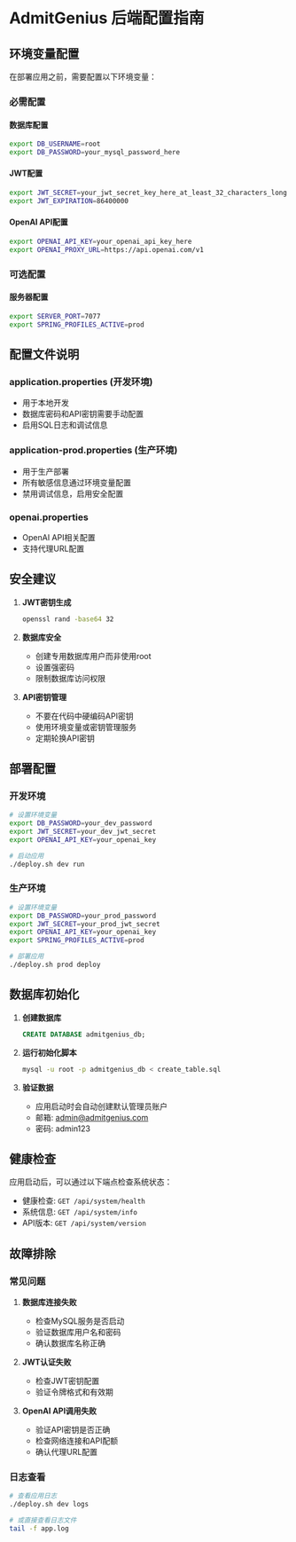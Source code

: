 # AdmitGenius 后端配置指南

## 环境变量配置

在部署应用之前，需要配置以下环境变量：

### 必需配置

#### 数据库配置
```bash
export DB_USERNAME=root
export DB_PASSWORD=your_mysql_password_here
```

#### JWT配置
```bash
export JWT_SECRET=your_jwt_secret_key_here_at_least_32_characters_long
export JWT_EXPIRATION=86400000
```

#### OpenAI API配置
```bash
export OPENAI_API_KEY=your_openai_api_key_here
export OPENAI_PROXY_URL=https://api.openai.com/v1
```

### 可选配置

#### 服务器配置
```bash
export SERVER_PORT=7077
export SPRING_PROFILES_ACTIVE=prod
```

## 配置文件说明

### application.properties (开发环境)
- 用于本地开发
- 数据库密码和API密钥需要手动配置
- 启用SQL日志和调试信息

### application-prod.properties (生产环境)
- 用于生产部署
- 所有敏感信息通过环境变量配置
- 禁用调试信息，启用安全配置

### openai.properties
- OpenAI API相关配置
- 支持代理URL配置

## 安全建议

1. **JWT密钥生成**
   ```bash
   openssl rand -base64 32
   ```

2. **数据库安全**
   - 创建专用数据库用户而非使用root
   - 设置强密码
   - 限制数据库访问权限

3. **API密钥管理**
   - 不要在代码中硬编码API密钥
   - 使用环境变量或密钥管理服务
   - 定期轮换API密钥

## 部署配置

### 开发环境
```bash
# 设置环境变量
export DB_PASSWORD=your_dev_password
export JWT_SECRET=your_dev_jwt_secret
export OPENAI_API_KEY=your_openai_key

# 启动应用
./deploy.sh dev run
```

### 生产环境
```bash
# 设置环境变量
export DB_PASSWORD=your_prod_password
export JWT_SECRET=your_prod_jwt_secret
export OPENAI_API_KEY=your_openai_key
export SPRING_PROFILES_ACTIVE=prod

# 部署应用
./deploy.sh prod deploy
```

## 数据库初始化

1. **创建数据库**
   ```sql
   CREATE DATABASE admitgenius_db;
   ```

2. **运行初始化脚本**
   ```bash
   mysql -u root -p admitgenius_db < create_table.sql
   ```

3. **验证数据**
   - 应用启动时会自动创建默认管理员账户
   - 邮箱: admin@admitgenius.com
   - 密码: admin123

## 健康检查

应用启动后，可以通过以下端点检查系统状态：

- 健康检查: `GET /api/system/health`
- 系统信息: `GET /api/system/info`
- API版本: `GET /api/system/version`

## 故障排除

### 常见问题

1. **数据库连接失败**
   - 检查MySQL服务是否启动
   - 验证数据库用户名和密码
   - 确认数据库名称正确

2. **JWT认证失败**
   - 检查JWT密钥配置
   - 验证令牌格式和有效期

3. **OpenAI API调用失败**
   - 验证API密钥是否正确
   - 检查网络连接和API配额
   - 确认代理URL配置

### 日志查看

```bash
# 查看应用日志
./deploy.sh dev logs

# 或直接查看日志文件
tail -f app.log
``` 